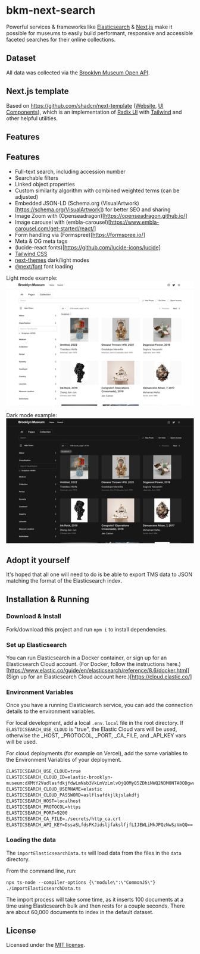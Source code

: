 # bkm-next-search

Powerful services & frameworks like [Elasticsearch](https://www.elastic.co/) & [Next.js](https://nextjs.org/) make it possible for museums to easily build performant, responsive and accessible faceted searches for their online collections.

## Dataset

All data was collected via the [Brooklyn Museum Open API](https://www.brooklynmuseum.org/opencollection/api/docs).

## Next.js template

Based on https://github.com/shadcn/next-template ([Website](https://template.shadcn.com/), [UI Components](https://ui.shadcn.com/)), 
which is an implementation of [Radix UI](https://www.radix-ui.com/) with [Tailwind](https://tailwindcss.com/) and other helpful utilities.

## Features

## Features

* Full-text search, including accession number
* Searchable filters
* Linked object properties
* Custom similarity algorithm with combined weighted terms (can be adjusted)
* Embedded JSON-LD (Schema.org (VisualArtwork)[https://schema.org/VisualArtwork]) for better SEO and sharing
* Image Zoom with (Openseadragon)[https://openseadragon.github.io/]
* Image carousel with (embla-carousel)[https://www.embla-carousel.com/get-started/react/]
* Form handling via (Formspree)[https://formspree.io/]
* Meta & OG meta tags
* (lucide-react fonts)[https://github.com/lucide-icons/lucide]
* [Tailwind CSS](https://tailwindcss.com/)
* [next-themes](https://github.com/pacocoursey/next-themes) dark/light modes
* [@next/font](https://nextjs.org/docs/api-reference/next/font) font loading

Light mode example:
![Screenshot](./doc/img/ui_light.jpg)

Dark mode example:
![Screenshot](./doc/img/ui_dark.jpg)

## Adopt it yourself

It's hoped that all one will need to do is be able to export TMS data to JSON matching the format of the Elasticsearch index.

## Installation & Running

### Download & Install

Fork/download this project and run `npm i` to install dependencies.

### Set up Elasticsearch

You can run Elasticsearch in a Docker container, or sign up for an Elasticsearch Cloud account.  (For Docker, follow the instructions here.)[https://www.elastic.co/guide/en/elasticsearch/reference/8.6/docker.html]  (Sign up for an Elasticsearch Cloud account here.)[https://cloud.elastic.co/]

### Environment Variables

Once you have a running Elasticsearch service, you can add the connection details to the environment variables.

For local development, add a local `.env.local` file in the root directory.  If `ELASTICSEARCH_USE_CLOUD` is "true", the Elastic Cloud vars will be used, otherwise the _HOST, _PROTOCOL, _PORT, _CA_FILE, and _API_KEY vars will be used.

For cloud deployments (for example on Vercel), add the same variables to the Environment Variables of your deployment.

```
ELASTICSEARCH_USE_CLOUD=true
ELASTICSEARCH_CLOUD_ID=elastic-brooklyn-museum:dXMtY2VudlasfdkjfdwLmNsb3VkLmVzLmlvOjQ0MyQ5ZDhiNWQ2NDM0NTA0ODgwadslfjk;ldfksjfdlNmE2M2IwMmaslfkjfdlksj2ZTU5MzZmMg==
ELASTICSEARCH_CLOUD_USERNAME=elastic
ELASTICSEARCH_CLOUD_PASSWORD=aslflsafdkjlkjslakdfj
ELASTICSEARCH_HOST=localhost
ELASTICSEARCH_PROTOCOL=https
ELASTICSEARCH_PORT=9200
ELASTICSEARCH_CA_FILE=./secrets/http_ca.crt
ELASTICSEARCH_API_KEY=DssaSLfdsFKJidsljfakslfjfLIJEWLiMkJPQzNwSzVmQQ==
```

### Loading the data

The `importElasticsearchData.ts` will load data from the files in the `data` directory.

From the command line, run:
```
npx ts-node --compiler-options {\"module\":\"CommonJS\"} ./importElasticsearchData.ts
```

The import process will take some time, as it inserts 100 documents at a time using Elasticsearch bulk and then rests for a couple seconds.  There are about 60,000 documents to index in the default dataset.

## License

Licensed under the [MIT license](https://github.com/shadcn/ui/blob/main/LICENSE.md).
